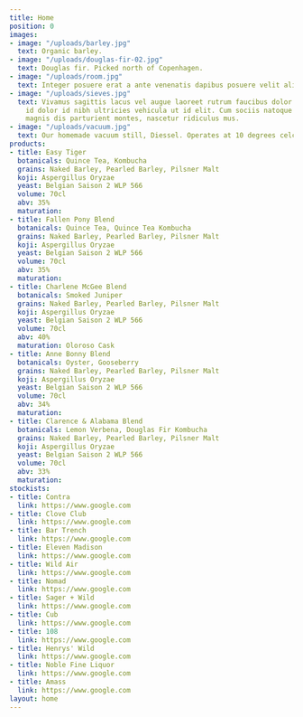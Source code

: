 ```yaml
---
title: Home
position: 0
images:
- image: "/uploads/barley.jpg"
  text: Organic barley.
- image: "/uploads/douglas-fir-02.jpg"
  text: Douglas fir. Picked north of Copenhagen.
- image: "/uploads/room.jpg"
  text: Integer posuere erat a ante venenatis dapibus posuere velit aliquet.
- image: "/uploads/sieves.jpg"
  text: Vivamus sagittis lacus vel augue laoreet rutrum faucibus dolor auctor. Nullam
    id dolor id nibh ultricies vehicula ut id elit. Cum sociis natoque penatibus et
    magnis dis parturient montes, nascetur ridiculus mus.
- image: "/uploads/vacuum.jpg"
  text: Our homemade vacuum still, Diessel. Operates at 10 degrees celcius.
products:
- title: Easy Tiger
  botanicals: Quince Tea, Kombucha
  grains: Naked Barley, Pearled Barley, Pilsner Malt
  koji: Aspergillus Oryzae
  yeast: Belgian Saison 2 WLP 566
  volume: 70cl
  abv: 35%
  maturation: 
- title: Fallen Pony Blend
  botanicals: Quince Tea, Quince Tea Kombucha
  grains: Naked Barley, Pearled Barley, Pilsner Malt
  koji: Aspergillus Oryzae
  yeast: Belgian Saison 2 WLP 566
  volume: 70cl
  abv: 35%
  maturation: 
- title: Charlene McGee Blend
  botanicals: Smoked Juniper
  grains: Naked Barley, Pearled Barley, Pilsner Malt
  koji: Aspergillus Oryzae
  yeast: Belgian Saison 2 WLP 566
  volume: 70cl
  abv: 40%
  maturation: Oloroso Cask
- title: Anne Bonny Blend
  botanicals: Oyster, Gooseberry
  grains: Naked Barley, Pearled Barley, Pilsner Malt
  koji: Aspergillus Oryzae
  yeast: Belgian Saison 2 WLP 566
  volume: 70cl
  abv: 34%
  maturation: 
- title: Clarence & Alabama Blend
  botanicals: Lemon Verbena, Douglas Fir Kombucha
  grains: Naked Barley, Pearled Barley, Pilsner Malt
  koji: Aspergillus Oryzae
  yeast: Belgian Saison 2 WLP 566
  volume: 70cl
  abv: 33%
  maturation: 
stockists:
- title: Contra
  link: https://www.google.com
- title: Clove Club
  link: https://www.google.com
- title: Bar Trench
  link: https://www.google.com
- title: Eleven Madison
  link: https://www.google.com
- title: Wild Air
  link: https://www.google.com
- title: Nomad
  link: https://www.google.com
- title: Sager + Wild
  link: https://www.google.com
- title: Cub
  link: https://www.google.com
- title: 108
  link: https://www.google.com
- title: Henrys' Wild
  link: https://www.google.com
- title: Noble Fine Liquor
  link: https://www.google.com
- title: Amass
  link: https://www.google.com
layout: home
---
```



